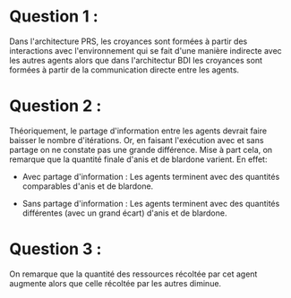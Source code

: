 # Question 1 : 
Dans l'architecture PRS, les croyances sont formées à partir des interactions avec l'environnement qui se fait d'une manière indirecte avec les autres agents alors que dans l'architectur BDI les croyances sont formées à partir de la communication directe entre les agents.

# Question 2 : 
Théoriquement, le partage d'information entre les agents devrait faire baisser le nombre d'itérations. Or, en faisant l'exécution avec et sans partage on ne constate pas une grande différence.
Mise à part cela, on remarque que la quantité finale d'anis et de blardone varient. En effet:

- Avec partage d'information : Les agents terminent avec des quantités comparables d'anis et de blardone.

- Sans partage d'information : Les agents terminent avec des quantités différentes (avec un grand écart) d'anis et de blardone.


# Question 3 : 

On remarque que la quantité des ressources récoltée par cet agent augmente alors que celle récoltée par les autres diminue. 